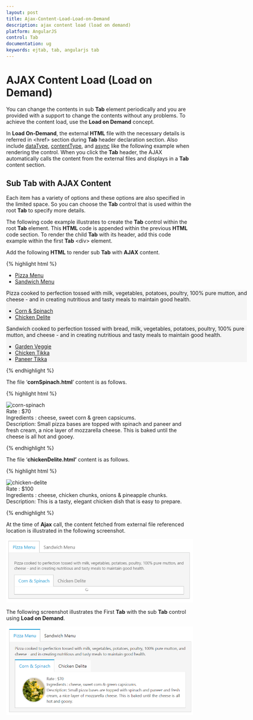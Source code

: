 ```yaml
---
layout: post
title: Ajax-Content-Load-Load-on-Demand
description: ajax content load (load on demand)
platform: AngularJS
control: Tab
documentation: ug
keywords: ejtab, tab, angularjs tab 
---
```


# AJAX Content Load (Load on Demand)

You can change the contents in sub **Tab** element periodically and you are provided with a support to change the contents without any problems. To achieve the content load, use the **Load on Demand** concept.

In **Load On-Demand**, the external **HTML** file with the necessary details is referred in &lt;href&gt; section during **Tab** header declaration section. Also include [dataType](https://help.syncfusion.com/api/js/ejtab#members:ajaxsettings-datatype), [contentType](https://help.syncfusion.com/api/js/ejtab#members:ajaxsettings-contenttype), and [async](https://help.syncfusion.com/api/js/ejtab#members:ajaxsettings-async) like the following example when rendering the control. When you click the **Tab** header, the AJAX automatically calls the content from the external files and displays in a **Tab** content section. 

## Sub Tab with AJAX Content

Each item has a variety of options and these options are also specified in the limited space. So you can choose the **Tab** control that is used within the root **Tab** to specify more details.

The following code example illustrates to create the **Tab** control within the root **Tab** element. This **HTML** code is appended within the previous **HTML** code section. To render the child **Tab** with its header, add this code example within the first **Tab** &lt;div&gt; element. 

Add the following **HTML** to render sub **Tab** with **AJAX** content.

{% highlight html %}


<div id="dishtype" style="width: 650px" ej-tab>
    <ul>
        <li><a href="#pizza">Pizza Menu</a></li>
        <li><a href="#sandwich">Sandwich Menu</a></li>
    </ul>
    <div id="pizza" style="background-color: #F5F5F5">
        <p>Pizza cooked to perfection tossed with milk, vegetables, potatoes, poultry, 100% pure mutton, and cheese - and in creating nutritious and tasty meals to maintain good health.</p>
        <div id="pizzaType" ej-tab e-contenttype="html" e-async="true">
            <ul>
                <li>
                    <a href="../content/cornSpinach.html">Corn & Spinach </a></li>
                <li>
                    <a href="../Content/chickenDelite.html">Chicken Delite </a></li>
            </ul>
        </div>
    </div>
    <div id="sandwich" style="background-color: #F5F5F5">
        <p>Sandwich cooked to perfection tossed with bread, milk, vegetables, potatoes, poultry, 100% pure mutton, and cheese - and in creating nutritious and tasty meals to maintain good health.</p>
        <div id="sandwichType" ej-tab e-contenttype="html" e-async="true">
            <ul>
                <li>
                    <a href="../Content/gardenVeggie.html">Garden Veggie </a>
                </li>
                <li>
                    <a href="../Content/chickenTikka.html">Chicken Tikka </a>
                </li>
                <li>
                    <a href="../Content/paneerTikka.html">Paneer Tikka </a>
                </li>
            </ul>
        </div>
    </div>
</div>  

{% endhighlight %}

The file ‘**cornSpinach.html**’ content is as follows. 

{% highlight html %}


<!DOCTYPE html>
<html xmlns="http://www.w3.org/1999/xhtml">
<body>
    <div class="e-content">
        <img src="http://js.syncfusion.com/demos/web/images/accordion/corn-and-spinach-05.png" alt="corn-spinach"/>
        <div class="ingredients">
            Rate    : $70<br />
            Ingredients : cheese, sweet corn &amp; green capsicums.
                <br />
            Description: Small pizza bases are topped with spinach and paneer and fresh cream, a nice layer of mozzarella cheese. This is baked until the cheese is all hot and gooey.                   
        </div>
    </div>
</body>
</html>


{% endhighlight %}


The file ‘**chickenDelite.html’** content is as follows.

{% highlight html %}


<!DOCTYPE html>
<html xmlns="http://www.w3.org/1999/xhtml">
<body>
    <div class="e-content">
        <img src="http://js.syncfusion.com/demos/web/images/accordion/chicken-delite.png" alt="chicken-delite"/>
        <div class="ingredients">
            Rate    : $100<br />
            Ingredients : cheese, chicken chunks, onions &amp; pineapple chunks.  
            <br />
            Description: This is a tasty, elegant chicken dish that is easy to prepare.
        </div>
    </div>
</body>
</html>



{% endhighlight %}


At the time of **Ajax** call, the content fetched from external file referenced location is illustrated in the following screenshot. 


![](Ajax-Content-Load-Load-on-Demand_images/Ajax-Content-Load-Load-on-Demand_img1.png) 


The following screenshot illustrates the First **Tab** with the sub **Tab** control using **Load on Demand**. 


![](Ajax-Content-Load-Load-on-Demand_images/Ajax-Content-Load-Load-on-Demand_img2.png) 